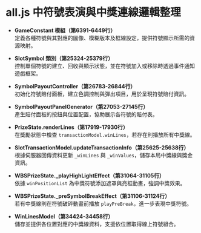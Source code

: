 # all.js 中符號表演與中獎連線邏輯整理

- **GameConstant 模組（第6391-6449行）**  
  定義各種符號與其對應的圖像、模糊版本及框線設定，提供符號顯示所需的資源映射。

- **SlotSymbol 類別（第25324-25379行）**  
  控制單個符號的建立、回收與顯示狀態，並在符號加入或移除時透過事件通知遊戲框架。

- **SymbolPayoutController（第26783-26844行）**  
  初始化符號賠付面板，建立色調控制與彈出項目，用於呈現符號賠付資訊。

- **SymbolPayoutPanelGenerator（第27053-27145行）**  
  產生賠付面板的按鈕與位置配置，協助展示各符號的賠付表。

- **PrizeState.renderLines（第17919-17930行）**  
  在獎勵狀態中檢查 `transactionModel.winLines`，若存在則播放所有中獎線。

- **SlotTransactionModel.updateTransactionInfo（第25625-25638行）**  
  根據伺服器回傳資料更新 `_winLines` 與 `_winValues`，儲存本局中獎線與獎金資訊。

- **WBSPrizeState._playHighLightEffect（第31064-31105行）**  
  依據 `winPositionList` 為中獎符號添加遮罩與亮框動畫，強調中獎效果。

- **WBSPrizeState._preSymbolBreakEffect（第31106-31124行）**  
  若有中獎線則在符號破碎動畫前播放 `playPreBreak`，進一步表現中獎符號。

- **WinLinesModel（第34424-34458行）**  
  儲存並提供各位置對應的中獎線資料，支援依位置取得線上符號組合。


